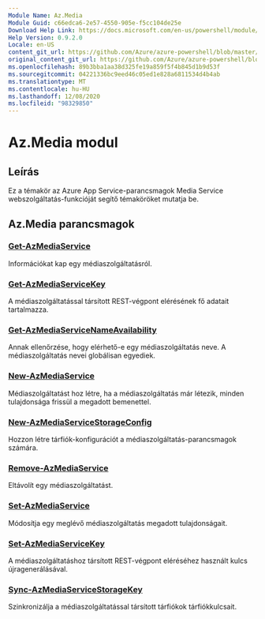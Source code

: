 ```yaml
---
Module Name: Az.Media
Module Guid: c66edca6-2e57-4550-905e-f5cc104de25e
Download Help Link: https://docs.microsoft.com/en-us/powershell/module/az.media
Help Version: 0.9.2.0
Locale: en-US
content_git_url: https://github.com/Azure/azure-powershell/blob/master/src/Media/Media/help/Az.Media.md
original_content_git_url: https://github.com/Azure/azure-powershell/blob/master/src/Media/Media/help/Az.Media.md
ms.openlocfilehash: 89b3bba1aa38d325fe19a859f5f4b845d1b9d53f
ms.sourcegitcommit: 04221336bc9eed46c05ed1e828a6811534d4b4ab
ms.translationtype: MT
ms.contentlocale: hu-HU
ms.lasthandoff: 12/08/2020
ms.locfileid: "98329850"
---
```

# Az.Media modul
## Leírás
Ez a témakör az Azure App Service-parancsmagok Media Service webszolgáltatás-funkcióját segítő témaköröket mutatja be.

## Az.Media parancsmagok
### [Get-AzMediaService](Get-AzMediaService.md)
Információkat kap egy médiaszolgáltatásról.

### [Get-AzMediaServiceKey](Get-AzMediaServiceKey.md)
A médiaszolgáltatással társított REST-végpont elérésének fő adatait tartalmazza.

### [Get-AzMediaServiceNameAvailability](Get-AzMediaServiceNameAvailability.md)
Annak ellenőrzése, hogy elérhető-e egy médiaszolgáltatás neve.
A médiaszolgáltatás nevei globálisan egyediek.

### [New-AzMediaService](New-AzMediaService.md)
Médiaszolgáltatást hoz létre, ha a médiaszolgáltatás már létezik, minden tulajdonsága frissül a megadott bemenettel.

### [New-AzMediaServiceStorageConfig](New-AzMediaServiceStorageConfig.md)
Hozzon létre tárfiók-konfigurációt a médiaszolgáltatás-parancsmagok számára.

### [Remove-AzMediaService](Remove-AzMediaService.md)
Eltávolít egy médiaszolgáltatást.

### [Set-AzMediaService](Set-AzMediaService.md)
Módosítja egy meglévő médiaszolgáltatás megadott tulajdonságait.

### [Set-AzMediaServiceKey](Set-AzMediaServiceKey.md)
A médiaszolgáltatáshoz társított REST-végpont eléréséhez használt kulcs újragenerálásával.

### [Sync-AzMediaServiceStorageKey](Sync-AzMediaServiceStorageKey.md)
Szinkronizálja a médiaszolgáltatással társított tárfiókok tárfiókkulcsait.

